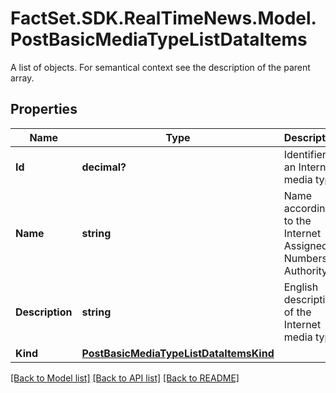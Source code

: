 # FactSet.SDK.RealTimeNews.Model.PostBasicMediaTypeListDataItems
A list of objects. For semantical context see the description of the parent array.

## Properties

Name | Type | Description | Notes
------------ | ------------- | ------------- | -------------
**Id** | **decimal?** | Identifier of an Internet media type. | [optional] 
**Name** | **string** | Name according to the Internet Assigned Numbers Authority. | [optional] 
**Description** | **string** | English description of the Internet media type. | [optional] 
**Kind** | [**PostBasicMediaTypeListDataItemsKind**](PostBasicMediaTypeListDataItemsKind.md) |  | [optional] 

[[Back to Model list]](../README.md#documentation-for-models) [[Back to API list]](../README.md#documentation-for-api-endpoints) [[Back to README]](../README.md)


